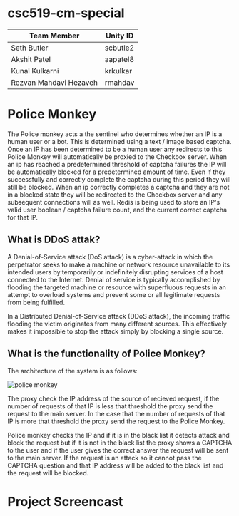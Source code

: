 # csc519-cm-special

| Team Member   | Unity ID | 
| ------------- | ----------- |
| Seth Butler      | scbutle2 |  
| Akshit Patel     | aapatel8 |
| Kunal Kulkarni | krkulkar |   
| Rezvan Mahdavi Hezaveh  |  rmahdav |

# Police Monkey

The Police monkey acts a the sentinel who determines whether an IP is a human user or a bot. This is determined using a text / image based captcha. Once an IP has been determined to be a human user any redirects to this Police Monkey will automatically be proxied to the Checkbox server. When an ip has reached a predetermined threshold of captcha failures the IP will be automatically blocked for a predetermined amount of time. Even if they successfully and correctly complete the captcha during this period they will still be blocked. When an ip correctly completes a captcha and they are not in a blocked state they will be redirected to the Checkbox server and any subsequent connections will as well. Redis is being used to store an IP's valid user boolean / captcha failure count, and the current correct captcha for that IP.

## What is DDoS attak?

A Denial-of-Service attack (DoS attack) is a cyber-attack in which the perpetrator seeks to make a machine or network resource unavailable to its intended users by temporarily or indefinitely disrupting services of a host connected to the Internet. Denial of service is typically accomplished by flooding the targeted machine or resource with superfluous requests in an attempt to overload systems and prevent some or all legitimate requests from being fulfilled.

In a Distributed Denial-of-Service attack (DDoS attack), the incoming traffic flooding the victim originates from many different sources. This effectively makes it impossible to stop the attack simply by blocking a single source.

## What is the functionality of Police Monkey?

The architecture of the system is as follows:

![police monkey](https://media.github.ncsu.edu/user/8135/files/434c57ea-4fea-11e8-8ebc-d9dfd3b79e05)

The proxy check the IP address of the source of recieved request, if the number of requests of that IP is less that threshold the proxy send the request to the main server. In the case that the number of requests of that IP is more that threshold the proxy send the request to the Police Monkey.

Police monkey checks the IP and if it is in the black list it detects attack and block the request but if it is not in the black list the proxy shows a CAPTCHA to the user and if the user gives the correct answer the request will be sent to the main server. If the request is an attack so it cannot pass the CAPTCHA question and that IP address will be added to the black list and the request will be blocked.

# Project Screencast
